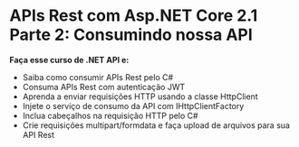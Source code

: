 # APIs Rest com Asp.NET Core 2.1 Parte 2: Consumindo nossa API

**Faça esse curso de .NET API e:**
- Saiba como consumir APIs Rest pelo C#
- Consuma APIs Rest com autenticação JWT
- Aprenda a enviar requisições HTTP usando a classe HttpClient
- Injete o serviço de consumo da API com IHttpClientFactory
- Inclua cabeçalhos na requisição HTTP pelo C#
- Crie requisições multipart/formdata e faça upload de arquivos para sua API Rest

